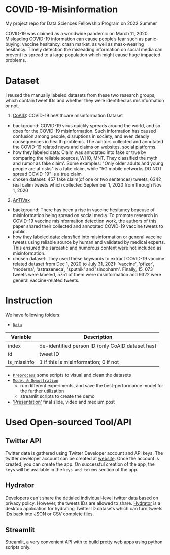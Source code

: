 # COVID-19-Misinformation
My project repo for Data Sciences Fellowship Program on 2022 Summer

COVID-19 was claimed as a worldwide pandemic on March 11, 2020. Misleading	COVID-19  information can cause people’s fear such as panic-buying, vaccine hesitancy, crash market, as well as mask-wearing hesitancy. Timely detection the misleading information on social media can prevent its spread to a large population which might cause huge impacted problems.

# Dataset
I reused the manually labeled datasets from these two research groups, which contain tweet IDs and whether they were identified as misinformation or not. 

1. [CoAID](https://github.com/cuilimeng/CoAID): COVID-19 heAlthcare mIsinformation Dataset

- background: COVID-19 virus quickly spreads around the world, and so does for the COVID-19 misinformation. Such information has caused confusion among people, disruptions in society, and even deadly consequences in health problems. The auhtors collected and annotated the COVID-19 related news and claims on websites, social platforms.
- how they labeled data: Claim was annotated into fake or true by comparing the reliable sources, WHO, MNT. They classified the myth and rumor as fake claim'. Some examples: "Only older adults and young people are at risks" is a fake claim, while "5G mobile networks DO NOT spread COVID-19" is a true claim 
- chosen dataset: 457 fake claim(of one or two sentences) tweets, 6342 real calim tweets which collected September 1, 2020 from through Nov 1, 2020

2. [AnTiVax](https://github.com/SakibShahriar95/ANTiVax)

- background: There has been a rise in vaccine hesitancy beacuse of misinformation being spread on social media. To promote research in COVID-19 vaccine misinformaiton detection work, the authors of this paper shared their collected and annotated COVID-19 vaccine tweets to public.
- how they labeled data: classfied into misinformation or general vaccine tweets using reliable source by human and validated by medical experts. This ensured the sarcastic and humorous content were not included as misinformation.
- chosen dataset: They used these keywords to extract COVID-19 vaccine related dataset from Dec 1, 2020 to  July 31, 2021: 'vaccine', 'pfizer', 'moderna', 'astrazeneca', 'sputnik' and 'sinopharm'. Finally, 15, 073 tweets were labeled, 5751 of them were misinformation and 9322 were general vaccine-related tweets.


# Instruction
We have following folders:

- [`Data`]()

| Variable | Description |
| --- | --- |
| index | de-identified person ID (only CoAID dataset has) |
| id | tweet ID |
| is_missinfo| 1 if this is misinformation; 0 if not |

- [`Preprocess`]()
some scripts to visual and clean the datasets
- [`Model & Demostration`]()
  - run different experiments, and save the best-performance model for the further utilization
  - streamlit scripts to create the demo
- ['Presentation']()
final slide, video and medium post

# Used Open-sourced Tool/API

## Twitter API

Twitter data is gathered using Twitter Developer account and API keys. The twitter developer account can be created at [website](https://developer.twitter.com/en). Once the account is created, you can create the app. On successful creation of the app, the keys will be  available in the `keys and tokens` section of the app.
  
## Hydrator

Developers can't share the detialed individual-level twitter data based on privacy policy. However, the tweets IDs are allowed to share. [Hydrator](https://github.com/DocNow/hydrator) is a desktop application for hydrating Twitter ID datasets which can turn tweets IDs back into JSON or CSV complete files.

## Streamlit

[Streamlit](https://streamlit.io/), a very convenient API with to build pretty web apps using python scripts only.